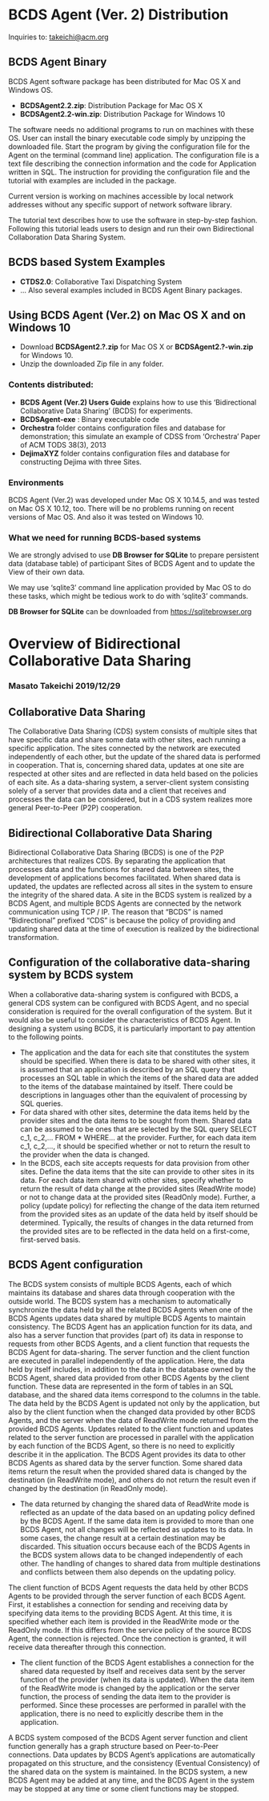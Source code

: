 # BCDS Agent (Ver. 2) Distribution

Inquiries to: takeichi@acm.org
## BCDS Agent Binary
BCDS Agent software package has been distributed for Mac OS X and Windows OS.
* **BCDSAgent2.2.zip**: Distribution Package for Mac OS X
* **BCDSAgent2.2-win.zip**: Distribution Package for Windows 10

The software needs no additional programs to run on machines with these OS. User can install the binary executable code simply by unzipping the downloaded file. Start the program by giving the configuration file for the Agent on the terminal (command line) application. The configuration file is a text file describing the connection information and the code for Application written in SQL. The instruction for providing the configuration file and the tutorial with examples are included in the package.

Current version is working on machines accessible by local network addresses without any specific support of network software library.

The tutorial text describes how to use the software in step-by-step fashion. Following this tutorial leads users to design and run their own Bidirectional Collaboration Data Sharing System.

## BCDS based System Examples
* **CTDS2.0**: Collaborative Taxi Dispatching System
* ...
Also several examples included in BCDS Agent Binary packages.


## Using BCDS Agent (Ver.2) on Mac OS X and on Windows 10
* Download **BCDSAgent2.?.zip** for Mac OS X or **BCDSAgent2.?-win.zip** for Windows 10.
* Unzip the downloaded Zip file in any folder.

### Contents distributed:
* **BCDS Agent (Ver.2) Users Guide** explains how to use this ‘Bidirectional Collaborative Data Sharing’ (BCDS) for experiments.
* **BCDSAgent-exe** :  Binary executable code 
* **Orchestra** folder contains configuration files and database for demonstration; this simulate an example of CDSS from ‘Orchestra’ Paper of ACM TODS 38(3), 2013
* **DejimaXYZ** folder contains configuration files and database for constructing Dejima with three Sites.

### Environments
BCDS Agent (Ver.2) was developed under Mac OS X 10.14.5, and was tested on Mac OS X 10.12, too. There will be no problems running on recent versions of Mac OS.  And also it was tested on Windows 10.
### What we need for running BCDS-based systems
We are strongly advised to use **DB Browser for SQLite** to prepare persistent data (database table) of participant Sites of BCDS Agent and to update the View of their own data.

We may use ‘sqlite3’ command line application provided by Mac OS to do these tasks, which might be tedious work to do with ‘sqlite3’ commands.

**DB Browser for SQLite** can be downloaded from https://sqlitebrowser.org
# Overview of Bidirectional Collaborative Data Sharing
### Masato Takeichi 2019/12/29
## Collaborative Data Sharing
  The Collaborative Data Sharing (CDS) system consists of multiple sites that have specific data and share some data with other sites, each running a specific application. The sites connected by the network are executed independently of each other, but the update of the shared data is performed in cooperation. That is, concerning shared data, updates at one site are respected at other sites and are reflected in data held based on the policies of each site.
  As a data-sharing system, a server-client system consisting solely of a server that provides data and a client that receives and processes the data can be considered, but in a CDS system realizes more general Peer-to-Peer (P2P) cooperation.
## Bidirectional Collaborative Data Sharing
  Bidirectional Collaborative Data Sharing (BCDS) is one of the P2P architectures that realizes CDS. By separating the application that processes data and the functions for shared data between sites, the development of applications becomes facilitated. When shared data is updated, the updates are reflected across all sites in the system to ensure the integrity of the shared data. A site in the BCDS system is realized by a BCDS Agent, and multiple BCDS Agents are connected by the network communication using TCP / IP.
  The reason that “BCDS” is named “Bidirectional” prefixed “CDS” is because the policy of providing and updating shared data at the time of execution is realized by the bidirectional transformation.
## Configuration of the collaborative data-sharing system by BCDS system
  When a collaborative data-sharing system is configured with BCDS, a general CDS system can be configured with BCDS Agent, and no special consideration is required for the overall configuration of the system.  But it would also be useful to consider the characteristics of BCDS Agent.
  In designing a system using BCDS, it is particularly important to pay attention to the following points.
* The application and the data for each site that constitutes the system should be specified. When there is data to be shared with other sites, it is assumed that an application is described by an SQL query that processes an SQL table in which the items of the shared data are added to the items of the database maintained by itself. There could be descriptions in languages ​​other than the equivalent of processing by SQL queries.
* For data shared with other sites, determine the data items held by the provider sites and the data items to be sought from them. Shared data can be assumed to be ones that are selected by the SQL query SELECT c_1, c_2,… FROM * WHERE… at the provider. Further, for each data item c_1, c_2,..., it should be specified whether or not to return the result to the provider when the data is changed.
* In the BCDS, each site accepts requests for data provision from other sites. Define the data items that the site can provide to other sites in its data. For each data item shared with other sites, specify whether to return the result of data change at the provided sites (ReadWrite mode) or not to change data at the provided sites (ReadOnly mode). Further, a policy (update policy) for reflecting the change of the data item returned from the provided sites as an update of the data held by itself should be determined. Typically, the results of changes in the data returned from the provided sites are to be reflected in the data held on a first-come, first-served basis.

## BCDS Agent configuration
  The BCDS system consists of multiple BCDS Agents, each of which maintains its database and shares data through cooperation with the outside world. The BCDS system has a mechanism to automatically synchronize the data held by all the related BCDS Agents when one of the BCDS Agents updates data shared by multiple BCDS Agents to maintain consistency. 
  The BCDS Agent has an application function for its data, and also has a server function that provides (part of) its data in response to requests from other BCDS Agents, and a client function that requests the BCDS Agent for data-sharing.  The server function and the client function are executed in parallel independently of the application. Here, the data held by itself includes, in addition to the data in the database owned by the BCDS Agent, shared data provided from other BCDS Agents by the client function. These data are represented in the form of tables in an SQL database, and the shared data items correspond to the columns in the table.
  The data held by the BCDS Agent is updated not only by the application, but also by the client function when the changed data provided by other BCDS Agents, and the server when the data of ReadWrite mode returned from the provided BCDS Agents. Updates related to the client function and updates related to the server function are processed in parallel with the application by each function of the BCDS Agent, so there is no need to explicitly describe it in the application.
  The BCDS Agent provides its data to other BCDS Agents as shared data by the server function. Some shared data items return the result when the provided shared data is changed by the destination (in ReadWrite mode), and others do not return the result even if changed by the destination (in ReadOnly mode).
* The data returned by changing the shared data of ReadWrite mode is reflected as an update of the data based on an updating policy defined by the BCDS Agent. If the same data item is provided to more than one BCDS Agent, not all changes will be reflected as updates to its data. In some cases, the change result at a certain destination may be discarded. This situation occurs because each of the BCDS Agents in the BCDS system allows data to be changed independently of each other. The handling of changes to shared data from multiple destinations and conflicts between them also depends on the updating policy.

The client function of BCDS Agent requests the data held by other BCDS Agents to be provided through the server function of each BCDS Agent. First, it establishes a connection for sending and receiving data by specifying data items to the providing BCDS Agent. At this time, it is specified whether each item is provided in the ReadWrite mode or the ReadOnly mode. If this differs from the service policy of the source BCDS Agent, the connection is rejected. Once the connection is granted, it will receive data thereafter through this connection.
* The client function of the BCDS Agent establishes a connection for the shared data requested by itself and receives data sent by the server function of the provider (when its data is updated). When the data item of the ReadWrite mode is changed by the application or the server function, the process of sending the data item to the provider is performed. Since these processes are performed in parallel with the application, there is no need to explicitly describe them in the application.

A BCDS system composed of the BCDS Agent server function and client function generally has a graph structure based on Peer-to-Peer connections. Data updates by BCDS Agent’s applications are automatically propagated on this structure, and the consistency (Eventual Consistency) of the shared data on the system is maintained.
In the BCDS system, a new BCDS Agent may be added at any time, and the BCDS Agent in the system may be stopped at any time or some client functions may be stopped.
